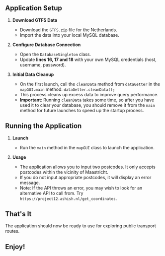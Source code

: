 ## Application Setup

1. **Download GTFS Data**
    - Download the `GTFS.zip` file for the Netherlands.
    - Import the data into your local MySQL database.

2. **Configure Database Connection**
    - Open the `DatabaseSingleton` class.
    - Update **lines 16, 17 and 18** with your own MySQL credentials (host, username, password).

3. **Initial Data Cleanup**
    - On the first launch, call the `cleanData` method from `dataGetter` in the `mapGUI.main` method: `dataGetter.cleanData();`
    - This process cleans up excess data to improve query performance.
    - **Important**: Running `cleanData` takes some time, so after you have used it to clear your database, you should remove it from the `main` method for future launches to speed up the startup process.

## Running the Application

1. **Launch**
    - Run the `main` method in the `mapGUI` class to launch the application.

2. **Usage**
    - The application allows you to input two postcodes. It only accepts postcodes within the vicinity of Maastricht.
    - If you do not input appropriate postcodes, it will display an error message.
    - Note: If the API throws an error, you may wish to look for an alternative API to call from. Try `https://project12.ashish.nl/get_coordinates`.

## That's It

The application should now be ready to use for exploring public transport routes.

## Enjoy!
